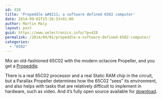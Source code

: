 ```yaml
---
id: 428
title: 'Propeddle &#8211; a software defined 6502 computer'
date: 2014-09-01T15:26:53+01:00
author: Martin Maly
layout: post
guid: https://www.uelectronics.info/?p=428
permalink: /2014/09/01/propeddle-a-software-defined-6502-computer/
categories:
  - "6502"
---
```

Mix an old-fashioned 65C02 with the modern octacore Propeller, and you get a [Propeddle](https://www.propeddle.com/).

There is a real 65C02 processor and a real Static RAM chip in the circuit, but a Parallax Propeller determines how the 65C02 &#8220;sees&#8221; its environment, and also helps with tasks that are relatively difficult to implement in hardware, such as video. And it&#8217;s fully open source available for [download](https://github.com/jacgoudsmit/Propeddle).